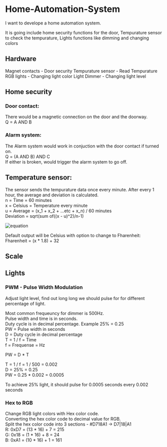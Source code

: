 # Home-Automation-System
I want to develope a home automation system.

It is going include home security functions for the door, Tempurature sensor to check the tempurature, Lights functions like dimming and changing colors

## Hardware
Magnet contacts     - Door security
Tempurature sensor  - Read Tempurature
RGB lights          - Changing light color
Light Dimmer        - Changing light level


## Home security
### Door contact:
There would be a magnetic connection on the door and the doorway. <br />
Q = A AND B

### Alarm system:
The Alarm system would work in conjuction with the door contact if turned on. <br />
Q = (A AND B) AND C <br />
If either is broken, would trigger the alarm system to go off.

## Temperature sensor:
The sensor sends the tempurature data once every minute. After every 1 hour, the average and deviation is calculated. <br />
n = Time = 60 minutes <br />
x = Celsius = Temperature every minute <br />
u = Average = (x_1 + x_2 + ...etc + x_n) / 60 minutes <br />
Deviation = sqrt(sum of((x - u)^2)/n-1)

![equation](https://user-images.githubusercontent.com/114096417/222480857-b17352bb-b963-4fe4-8874-51e6438808c5.png)
  
Default output will be Celsius with option to change to Fharenheit: <br />
Fharenheit = (x * 1.8) + 32

## Scale

## Lights
### PWM - Pulse Width Modulation <br />
Adjust light level, find out long long we should pulse for for different percentage of light. <br />

Most common frequeuncy for dimmer is 500Hz. <br />
Pulse width and time is in seconds. <br />
Duty cycle is in decimal percentage. Example 25% = 0.25 <br />
PW = Pulse width in seconds <br />
D = Duty cycle in decimal percentage <br />
T = 1 / f = Time <br />
f = Frequense = Hz <br />

PW = D * T <br />

T = 1 / f = 1 / 500 = 0.002 <br/>
D = 25% = 0.25 <br />
PW = 0.25 * 0.002 = 0.0005 <br />

To achieve 25% light, it should pulse for 0.0005 seconds every 0.002 seconds <br />

### Hex to RGB
Change RGB light colors with Hex color code. <br />
Converting the hex color code to decimal value for RGB. <br />
Split the hex color code into 3 sections - #D718A1 -> D7|18|A1 <br />
R: 0xD7 = (13 * 16) + 7 = 215 <br />
G: 0x18 = (1 * 16) + 8 = 24 <br />
B: 0xA1 = (10 * 16) + 1 = 161 <br />
